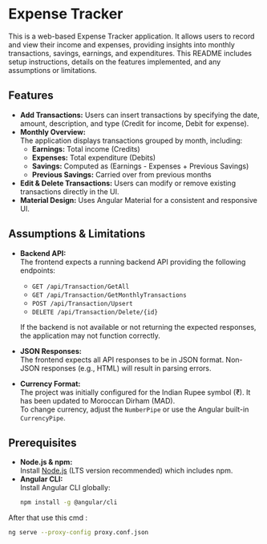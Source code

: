 # Expense Tracker

This is a web-based Expense Tracker application. It allows users to record and view their income and expenses, providing insights into monthly transactions, savings, earnings, and expenditures. This README includes setup instructions, details on the features implemented, and any assumptions or limitations.

## Features

- **Add Transactions:** Users can insert transactions by specifying the date, amount, description, and type (Credit for income, Debit for expense).
- **Monthly Overview:**  
  The application displays transactions grouped by month, including:
  - **Earnings:** Total income (Credits)
  - **Expenses:** Total expenditure (Debits)
  - **Savings:** Computed as (Earnings - Expenses + Previous Savings)
  - **Previous Savings:** Carried over from previous months
- **Edit & Delete Transactions:** Users can modify or remove existing transactions directly in the UI.
- **Material Design:** Uses Angular Material for a consistent and responsive UI.

## Assumptions & Limitations

- **Backend API:**  
  The frontend expects a running backend API providing the following endpoints:
  - `GET /api/Transaction/GetAll`
  - `GET /api/Transaction/GetMonthlyTransactions`
  - `POST /api/Transaction/Upsert`
  - `DELETE /api/Transaction/Delete/{id}`
  
  If the backend is not available or not returning the expected responses, the application may not function correctly.

- **JSON Responses:**  
  The frontend expects all API responses to be in JSON format. Non-JSON responses (e.g., HTML) will result in parsing errors.

- **Currency Format:**  
  The project was initially configured for the Indian Rupee symbol (₹). It has been updated to Moroccan Dirham (MAD).  
  To change currency, adjust the `NumberPipe` or use the Angular built-in `CurrencyPipe`.

## Prerequisites

- **Node.js & npm:**  
  Install [Node.js](https://nodejs.org/) (LTS version recommended) which includes npm.
- **Angular CLI:**  
Install Angular CLI globally:
  ```bash
  npm install -g @angular/cli
After that use this cmd :
   ```bash
  ng serve --proxy-config proxy.conf.json


  
